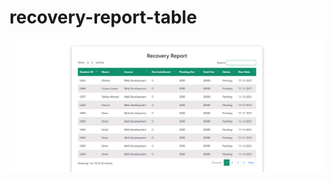 # recovery-report-table
![](https://github.com/Alixhan-pixel/recovery-report-table/blob/main/_C__Users_SunnY_Desktop_recovery%2520report%2520table_index.html.png?raw=true)
